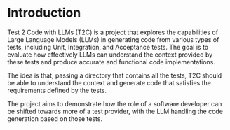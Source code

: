 # Introduction

Test 2 Code with LLMs (T2C) is a project that explores the capabilities of Large Language Models (LLMs) in generating code from various types of tests, including Unit, Integration, and Acceptance tests. The goal is to evaluate how effectively LLMs can understand the context provided by these tests and produce accurate and functional code implementations.

The idea is that, passing a directory that contains all the tests, T2C should be able to understand the context and generate code that satisfies the requirements defined by the tests.

The project aims to demonstrate how the role of a software developer can be shifted towards more of a test provider, with the LLM handling the code generation based on those tests.
